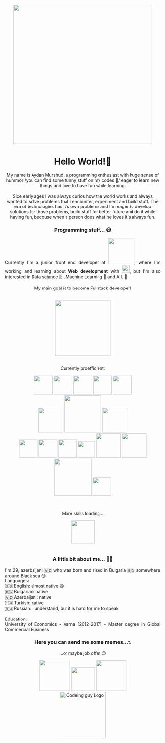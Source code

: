 <div align="center">
  <img width="450" src="https://c.tenor.com/NOYF3f82b_gAAAAC/programmer.gif"/>
</div>

<h1 align="center">Hello World!👋</h1>
<p align="center">My name is Aydan Murshud, a programming enthusiast with huge sense of hummor /you can find some funny stuff on my codes 🤣/ eager to learn new things and love to have fun while learning.</br></br>
Sice early ages I was always curios how the world works and always wanted to solve problems that I encounter, experiment and build stuff. The era of technologies has it's own problems and I'm eager to develop solutions for those problems, build stuff for better future and do it while having fun, becouse when a person does what he loves it's always fun.</br></p>

<h3 align="center">Programming stuff... 😅 </h3>
<p align="justify">Currently I'm a junior front end developer at <span><a href="https://https://accedia.com"><img width="85" src="https://accedia.com/wp-content/themes/understrap/images/accedia-logo.svg"/></a></span>, where I'm working and learning about <strong>Web development</strong> with <span><img width="25" src="https://upload.wikimedia.org/wikipedia/commons/a/a7/React-icon.svg"/></span>, but I'm also interested in Data sciance 🗄️ , Machine Learning 🤖 and A.I. 🧠 </br> 

<p align="center"> My main goal is to become Fullstack developer!</p></br><div align="center"><img width="180" src="https://media.giphy.com/media/ukMiDlCmdv2og/giphy.gif"/></br></br>

Currently proefficient:</br></br>
<span><img width="60" src="https://upload.wikimedia.org/wikipedia/commons/9/99/Unofficial_JavaScript_logo_2.svg"/></span>
<span><img width="60" src="https://upload.wikimedia.org/wikipedia/commons/thumb/f/f5/Typescript.svg/600px-Typescript.svg.png"/></span>
<span><img width="60" src="https://upload.wikimedia.org/wikipedia/commons/a/a7/React-icon.svg"/></span>
<span><img width="60" src="https://files.readme.io/fed7fbc-765-7652239_react-native-svg-logo-hd-png-download.png"/>
<span><img width="60" src="https://upload.wikimedia.org/wikipedia/commons/c/c3/Python-logo-notext.svg"/>
</br>
<span><img width="80" src="https://upload.wikimedia.org/wikipedia/commons/d/d9/Node.js_logo.svg"/>
<span><img width="120" src="https://youteam.io/blog/wp-content/uploads/2022/04/expressjs_logo.png"/>
<span><img width="80" src="https://miro.medium.com/v2/resize:fit:512/1*doAg1_fMQKWFoub-6gwUiQ.png"/>
</br>
<span><img width="60" src="https://styled-components.com/logo.png"/></span>
<span><img width="60" src="https://cdn.worldvectorlogo.com/logos/material-ui-1.svg"/></span>
<span><img width="60" src="https://upload.wikimedia.org/wikipedia/commons/thumb/3/38/HTML5_Badge.svg/800px-HTML5_Badge.svg.png"/></span>
<span><img width="55" src="https://upload.wikimedia.org/wikipedia/commons/thumb/d/d5/CSS3_logo_and_wordmark.svg/800px-CSS3_logo_and_wordmark.svg.png"/></span>
<span><img width="80" src="https://upload.wikimedia.org/wikipedia/commons/thumb/9/96/Sass_Logo_Color.svg/1280px-Sass_Logo_Color.svg.png"/></span>
<span><img width="80" src="https://upload.wikimedia.org/wikipedia/commons/thumb/b/b2/Bootstrap_logo.svg/1280px-Bootstrap_logo.svg.png"/></span>
</br>
<span><img width="120" src="https://upload.wikimedia.org/wikipedia/commons/thumb/2/2b/Git-logo-white.svg/1920px-Git-logo-white.svg.png"/></span>
<span><img width="60" src="https://upload.wikimedia.org/wikipedia/commons/thumb/9/9a/Visual_Studio_Code_1.35_icon.svg/800px-Visual_Studio_Code_1.35_icon.svg.png"/>
 
</br>
<div display="inline"align="center">
    <p>More skills loading...</p>
    <img width="75" src="https://media.giphy.com/media/xTkcEQACH24SMPxIQg/giphy.gif"/>
</div></br>

<h3 align="center">A little bit about me... 🤘😎</h3>
<p align="justify">I'm 29, azerbaijani 🇦🇿 who was born and rised in Bulgaria 🇧🇬 somewhere around Black sea 😏 </br>
Languages:</br>
  🇺🇸 English: almost native 😅</br>
  🇧🇬 Bulgarian: native</br>
  🇦🇿 Azerbaijani: native</br>
  🇹🇷 Turkish: native</br>
  🇷🇺 Russian: I understand, but it is hard for me to speak</br></br>
Education:</br> 
University of Economics - Varna  [2012-2017] - Master degree in Global Commercial Business</p>


<html>
  <div align="center">
  <h3>Here you can send me some memes...⤵️</h3>
    <p>...or maybe job offer 😉</p>
  <a href="https://www.facebook.com/aydin.idn"> <img heigth="20" width="100" src="https://img.shields.io/badge/Facebook-blue?style=for-the-badge&logo=facebook&logoColor=white" alt=""/></a>
  <a tartget="_blank" href="https://mail.google.com/mail/?view=cm&fs=1&tf=1&to=aydinmurshud@gmail.com&body=""><img heigth="20" width="76" src="https://img.shields.io/badge/Gmail-red?style=for-the-badge&logo=gmail&logoColor=white" alt=""/></a>
  <a href="https://www.linkedin.com/in/aydan-murshud-969ba322b?trk=public_profile_browsemap"><img heigth="20" width="98"  src="https://img.shields.io/badge/LinkedIn-0077B5?style=for-the-badge&logo=linkedin&logoColor=white" alt=""/></a></br>
  <img src="https://media.giphy.com/media/ZVik7pBtu9dNS/giphy.gif" alt="Codeing guy Logo" width ="150" />
  </div>
</html>
